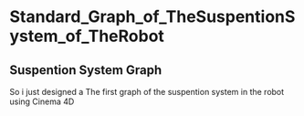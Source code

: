 # Standard_Graph_of_TheSuspentionSystem_of_TheRobot
## Suspention System Graph
So i just designed a The first graph of the suspention system in the robot using Cinema 4D 
